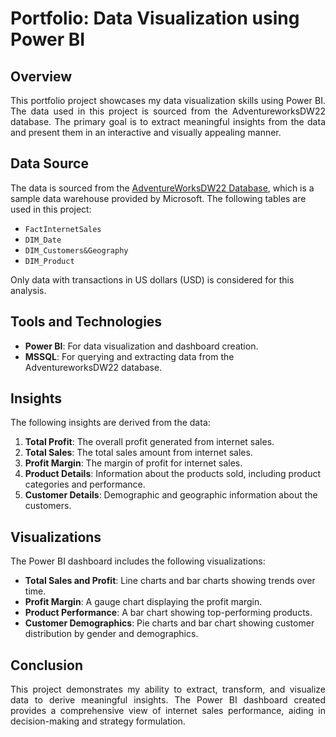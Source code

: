# Portfolio: Data Visualization using Power BI

## Overview

<p align='justify'>
This portfolio project showcases my data visualization skills using Power BI. The data used in this project is sourced from the AdventureworksDW22 database. The primary goal is to extract meaningful insights from the data and present them in an interactive and visually appealing manner. 
</p>

## Data Source

<p align='justify'>
  
The data is sourced from the [AdventureWorksDW22 Database](https://github.com/Microsoft/sql-server-samples/releases/download/adventureworks/AdventureWorksDW2022.bak), which is a sample data warehouse provided by Microsoft. The following tables are used in this project:
</p>
  
- `FactInternetSales`
- `DIM_Date`
- `DIM_Customers&Geography`
- `DIM_Product`

Only data with transactions in US dollars (USD) is considered for this analysis.

## Tools and Technologies
- **Power BI**: For data visualization and dashboard creation.
- **MSSQL**: For querying and extracting data from the AdventureworksDW22 database.

## Insights
The following insights are derived from the data:
1. **Total Profit**: The overall profit generated from internet sales.
2. **Total Sales**: The total sales amount from internet sales.
3. **Profit Margin**: The margin of profit for internet sales.
4. **Product Details**: Information about the products sold, including product categories and performance.
5. **Customer Details**: Demographic and geographic information about the customers.

## Visualizations
The Power BI dashboard includes the following visualizations:
- **Total Sales and Profit**: Line charts and bar charts showing trends over time.
- **Profit Margin**: A gauge chart displaying the profit margin.
- **Product Performance**: A bar chart showing top-performing products.
- **Customer Demographics**: Pie charts and bar chart showing customer distribution by gender and demographics.

## Conclusion

<p align='justify'>
This project demonstrates my ability to extract, transform, and visualize data to derive meaningful insights. The Power BI dashboard created provides a comprehensive view of internet sales performance, aiding in decision-making and strategy formulation.
</p>

